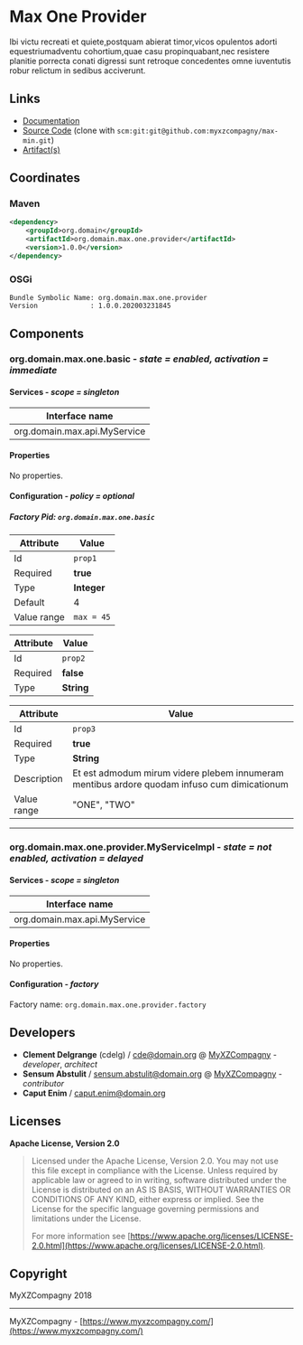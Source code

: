 # Max One Provider

Ibi victu recreati et quiete,postquam abierat timor,vicos opulentos adorti equestriumadventu cohortium,quae casu propinquabant,nec resistere planitie porrecta conati digressi sunt retroque concedentes omne iuventutis robur relictum in sedibus acciverunt.

## Links

* [Documentation](https://github.com/myxzcompagny/max-min/tree/master/max-min)
* [Source Code](https://github.com/myxzcompagny/max-min) (clone with `scm:git:git@github.com:myxzcompagny/max-min.git`)
* [Artifact(s)](https://www.myxzcompagny.com/repo)

## Coordinates

### Maven

```xml
<dependency>
    <groupId>org.domain</groupId>
    <artifactId>org.domain.max.one.provider</artifactId>
    <version>1.0.0</version>
</dependency>
```

### OSGi

```
Bundle Symbolic Name: org.domain.max.one.provider
Version             : 1.0.0.202003231845
```

## Components

### org.domain.max.one.basic - *state = enabled, activation = immediate*

#### Services - *scope = singleton*

|Interface name |
|--- |
|org.domain.max.api.MyService |

#### Properties

No properties.

#### Configuration - *policy = optional*

##### Factory Pid: `org.domain.max.one.basic`

|Attribute |Value |
|--- |--- |
|Id |`prop1` |
|Required |**true** |
|Type |**Integer** |
|Default |4 |
|Value range |`max = 45` |

|Attribute |Value |
|--- |--- |
|Id |`prop2` |
|Required |**false** |
|Type |**String** |

|Attribute |Value |
|--- |--- |
|Id |`prop3` |
|Required |**true** |
|Type |**String** |
|Description |Et est admodum mirum videre plebem innumeram mentibus ardore quodam infuso cum dimicationum |
|Value range |"ONE", "TWO" |

---

### org.domain.max.one.provider.MyServiceImpl - *state = not enabled, activation = delayed*

#### Services - *scope = singleton*

|Interface name |
|--- |
|org.domain.max.api.MyService |

#### Properties

No properties.

#### Configuration - *factory*

Factory name: `org.domain.max.one.provider.factory`

## Developers

* **Clement Delgrange** (cdelg) / [cde@domain.org](mailto:cde@domain.org) @ [MyXZCompagny](https://www.myxzcompagny.com/) - *developer*, *architect*
* **Sensum Abstulit** / [sensum.abstulit@domain.org](mailto:sensum.abstulit@domain.org) @ [MyXZCompagny](https://www.myxzcompagny.com/) - *contributor*
* **Caput Enim** / [caput.enim@domain.org](mailto:caput.enim@domain.org)

## Licenses

**Apache License, Version 2.0**
  > Licensed under the Apache License, Version 2.0. You may not use this file except in compliance with the License. Unless required by applicable law or agreed to in writing, software distributed under the License is distributed on an AS IS BASIS, WITHOUT WARRANTIES OR CONDITIONS OF ANY KIND, either express or implied. See the License for the specific language governing permissions and limitations under the License.
  >
  > For more information see [https://www.apache.org/licenses/LICENSE-2.0.html](https://www.apache.org/licenses/LICENSE-2.0.html).

## Copyright

MyXZCompagny 2018

---
MyXZCompagny - [https://www.myxzcompagny.com/](https://www.myxzcompagny.com/)